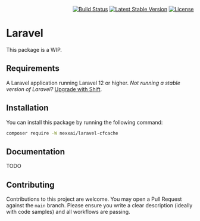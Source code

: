 <p align="right">
    <a href="https://github.com/nexxai/laravel-cfcache/actions"><img src="https://github.com/nexxai/laravel-cfcache/workflows/Build/badge.svg" alt="Build Status"></a>
    <a href="https://packagist.org/packages/nexxai/laravel-cfcache"><img src="https://poser.pugx.org/nexxai/laravel-cfcache/v/stable.svg" alt="Latest Stable Version"></a>
    <a href="https://github.com/badges/poser/blob/master/LICENSE"><img src="https://poser.pugx.org/nexxai/laravel-cfcache/license.svg" alt="License"></a>
</p>

# Laravel
This package is a WIP.


## Requirements
A Laravel application running Laravel 12 or higher. _Not running a stable version of Laravel?_ [Upgrade with Shift](https://laravelshift.com). 


## Installation
You can install this package by running the following command:

```sh
composer require -W nexxai/laravel-cfcache
```


## Documentation
TODO


## Contributing
Contributions to this project are welcome. You may open a Pull Request against the `main` branch. Please ensure you write a clear description (ideally with code samples) and all workflows are passing.




